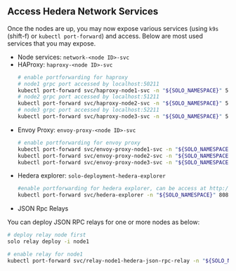 ## Access Hedera Network Services

Once the nodes are up, you may now expose various services (using `k9s` (shift-f) or `kubectl port-forward`) and access. Below are most used services that you may expose.

* Node services: `network-<node ID>-svc`
* HAProxy: `haproxy-<node ID>-svc`
  ```bash
  # enable portforwarding for haproxy
  # node1 grpc port accessed by localhost:50211
  kubectl port-forward svc/haproxy-node1-svc -n "${SOLO_NAMESPACE}" 50211:50211 &
  # node2 grpc port accessed by localhost:51211
  kubectl port-forward svc/haproxy-node2-svc -n "${SOLO_NAMESPACE}" 51211:50211 &
  # node3 grpc port accessed by localhost:52211
  kubectl port-forward svc/haproxy-node3-svc -n "${SOLO_NAMESPACE}" 52211:50211 &
  ```
* Envoy Proxy: `envoy-proxy-<node ID>-svc`
  ```bash
  # enable portforwarding for envoy proxy
  kubectl port-forward svc/envoy-proxy-node1-svc -n "${SOLO_NAMESPACE}" 8181:8080 &
  kubectl port-forward svc/envoy-proxy-node2-svc -n "${SOLO_NAMESPACE}" 8281:8080 &
  kubectl port-forward svc/envoy-proxy-node3-svc -n "${SOLO_NAMESPACE}" 8381:8080 &
  ```
* Hedera explorer: `solo-deployment-hedera-explorer`
  ```bash
  #enable portforwarding for hedera explorer, can be access at http://localhost:8080/
  kubectl port-forward svc/hedera-explorer -n "${SOLO_NAMESPACE}" 8080:80 &
  ```
* JSON Rpc Relays

You can deploy JSON RPC relays for one or more nodes as below:

```bash
# deploy relay node first
solo relay deploy -i node1

# enable relay for node1
kubectl port-forward svc/relay-node1-hedera-json-rpc-relay -n "${SOLO_NAMESPACE}" 7546:7546 &
```

